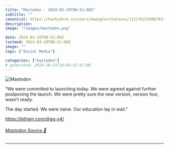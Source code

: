 ```yaml
---
title: "Mastodon - 2024-03-29T00:51:00Z"
subtitle: ""
canonical: https://hachyderm.io/users/mweagle/statuses/112176231906763378
description:
image: "/images/mastodon.png"

date: 2024-03-29T00:51:00Z
lastmod: 2024-03-29T00:51:00Z
image: ""
tags: ["Social Media"]

categories: ["mastodon"]
# generated: 2024-10-23T18:04:53-07:00
---
```

![Mastodon](/images/mastodon.png)

<p>“We were committed to launching today. We were agreed against further postponing the launch. We were pretty sure the new version, version four, wasn’t ready.</p><p>The day started. We were naive. Our education lay in wait.&quot;</p><p><a href="https://lethain.com/digg-v4/" target="_blank" rel="nofollow noopener noreferrer" translate="no"><span class="invisible">https://</span><span class="">lethain.com/digg-v4/</span><span class="invisible"></span></a></p>


###### [Mastodon Source 🐘](https://hachyderm.io/@mweagle/112176231906763378)

___

